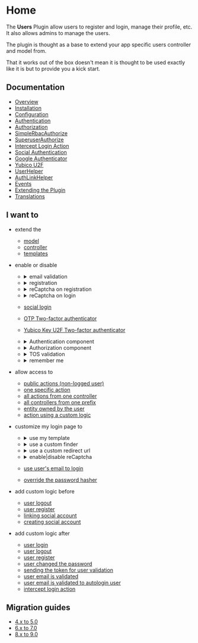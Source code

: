 Home
====

The **Users** Plugin allow users to register and login, manage their profile, etc. It also allows admins to manage the users.

The plugin is thought as a base to extend your app specific users controller and model from.

That it works out of the box doesn't mean it is thought to be used exactly like it is but to provide you a kick start.

Documentation
-------------

* [Overview](Documentation/Overview.md)
* [Installation](Documentation/Installation.md)
* [Configuration](Documentation/Configuration.md)
* [Authentication](Documentation/Authentication.md)
* [Authorization](Documentation/Authorization.md)
* [SimpleRbacAuthorize](https://github.com/CakeDC/auth/blob/master/Docs/Documentation/SimpleRbacAuthorize.md)
* [SuperuserAuthorize](https://github.com/CakeDC/auth/blob/master/Docs/Documentation/SuperuserAuthorize.md)
* [Intercept Login Action](Documentation/InterceptLoginAction.md)
* [Social Authentication](Documentation/SocialAuthentication.md)
* [Google Authenticator](Documentation/Two-Factor-Authenticator.md)
* [Yubico U2F](Documentation/Yubico-U2F.md)
* [UserHelper](Documentation/UserHelper.md)
* [AuthLinkHelper](Documentation/AuthLinkHelper.md)
* [Events](Documentation/Events.md)
* [Extending the Plugin](Documentation/Extending-the-Plugin.md)
* [Translations](Documentation/Translations.md)

I want to
---------
* extend the
  * [model](Documentation/Extending-the-Plugin.md#extending-the-model-tableentity)
  * [controller](Documentation/Extending-the-Plugin.md#extending-the-controller)
  * [templates](Documentation/Extending-the-Plugin.md#updating-the-templates)

* enable or disable
  * <details>
      <summary>email validation</summary>

      Add this to your config/users.php file to disable email validation

      ```php
        'Users.Email.validate' => false,
      ```
      or this to enable (default)

      ```php
        'Users.Email.validate' => true,
      ```
    </details>
  * <details>
      <summary>registration</summary>

      Add this to your config/users.php file to disable registration

      ```php
      'Users.Registration.active' => false,
      ```
      or this to enable (default)

      ```php
      'Users.Registration.active' => true,
      ```
      </details>
  * <details>
      <summary>reCaptcha on registration</summary>

      To enable reCaptcha you need to register your site at google reCaptcha console
      and add this to your config/users.php file to enable on registration:

      ```php
      'Users.reCaptcha.key' => 'YOUR RECAPTCHA KEY',
      'Users.reCaptcha.secret' => 'YOUR RECAPTCHA SECRET',
      'Users.reCaptcha.registration' => true,
      ```
      To disable (default) add this to your config/users.php

      ```php
      'Users.reCaptcha.registration' => false,
      ```
      </details>
  * <details>
      <summary>reCaptcha on login</summary>

      To enable reCaptcha you need to register your site at google reCaptcha console
      and add this to your config/users.php file to enable on login:

      ```php
      'Users.reCaptcha.key' => 'YOUR RECAPTCHA KEY',
      'Users.reCaptcha.secret' => 'YOUR RECAPTCHA SECRET',
      'Users.reCaptcha.login' => true,
      ```
      To disable (default) add this to your config/users.php

      ```php
      'Users.reCaptcha.login' => false,
      ```
      </details>
  * [social login](./Documentation/SocialAuthentication.md#setup)
  * [OTP Two-factor authenticator](./Documentation/Two-Factor-Authenticator.md)
  * [Yubico Key U2F Two-factor authenticator](./Documentation/Yubico-U2F.md)
  * <details>
      <summary>Authentication component</summary>

      Add this to your config/users.php file to autoload the component (default):

      ```php
      'Auth.AuthenticationComponent.load' => true,
      ```

      To not autoload add this to your config/users.php

      ```php
      'Auth.AuthenticationComponent.load' => false,
      ```
    </details>
  * <details>
      <summary>Authorization component</summary>

      Add this to your config/users.php file to autoload the component (default):

      ```php
        'Auth.AuthorizationComponent.enabled' => true,
      ```

      To not autoload add this to your config/users.php

      ```php
        'Auth.AuthorizationComponent.enabled' => false,
      ```
  </details>

  * <details>
      <summary>TOS validation</summary>

      Add this to your config/users.php file to enable (default):

      ```php
        'Users.Tos.required' => true,
      ```

      To disable add this to your config/users.php

      ```php
        'Users.Tos.required' => false,
      ```
  </details>

  * <details>
      <summary>remember me</summary>

      Add this to your config/users.php file to enable (default):

      ```php
        'Users.RememberMe.active' => true,
      ```

      To disable add this to your config/users.php

      ```php
        'Users.RememberMe.active' => false,
      ```
  </details>

- allow access to
  - [public actions (non-logged user)](./Documentation/Permissions.md#i-want-to-allow-access-to-public-actions-non-logged-user)
  - [one specific action](./Documentation/Permissions.md#i-want-to-allow-access-to-one-specific-action)
  - [all actions from one controller](./Documentation/Permissions.md#i-want-to-allow-access-to-all-actions-from-one-controller)
  - [all controllers from one prefix](./Documentation/Permissions.md#i-want-to-allow-access-to-all-controllers-from-one-prefix)
  - [entity owned by the user](./Documentation/Permissions.md#i-want-to-allow-access-to-entity-owned-by-the-user)
  - [action using a custom logic](./Documentation/Permissions.md#i-want-to-allow-access-to-action-using-a-custom-logic)

- customize my login page to
  -  <details>
      <summary>use my template</summary>
      Copy the login file from `{project_dir}/vendor/cakedc/users/templates/Users/`
      to `{project_dir}/templates/plugin/CakeDC/Users/Users`.
  </details>

  -  <details>
     <summary>use a custom finder</summary>
     First add this to your config/users.php:

     ```
     'Auth.Identifiers.Password.resolver.finder' => 'myFinderName',
     'Auth.Identifiers.Social.authFinder' => 'myFinderName',
     'Auth.Identifiers.Token.resolver.finder' => 'myFinderName',
     ```
     Important: You must have extended the model, see how to at [Extending the Plugin](Documentation/Extending-the-Plugin.md)
  </details>

  - <details>
     <summary>use a custom redirect url</summary>
     To use a custom redirect url on login add this to your config/users.php:

     ```
     'Auth.AuthenticationComponent.loginRedirect' => '/some/url/',
     ```
     or
     ```
     'Auth.AuthenticationComponent.loginRedirect' => ['plugin' => false, 'controller' => 'Example', 'action' => 'home'],
     ```
    Important: when using array you should pass `'plugin' => false,` to match your app controller.
  </details>

  - <details>
    <summary>enable|disable reCaptcha</summary>

    To enable reCaptcha you need to register your site at google reCaptcha console
    and add this to your config/users.php file to enable on login:

    ```php
    'Users.reCaptcha.login' => true,
    'Users.reCaptcha.key' => 'YOUR RECAPTCHA KEY',
    'Users.reCaptcha.secret' => 'YOUR RECAPTCHA SECRET',
    ```
    To disable (default) add this to your config/users.php
    ```php
    'Users.reCaptcha.login' => false,
    ```
    </details>
  - [use user's email to login](./Documentation/Configuration.md#using-the-users-email-to-login)
  - [override the password hasher](./Documentation/Configuration.md#password-hasher-customization)

- add custom logic before
  - [user logout](./Documentation/Events.md#i-want-to-add-custom-logic-before-user-logout)
  - [user register](./Documentation/Events.md#i-want-to-add-custom-logic-before-user-register)
  - [linking social account](./Documentation/Events.md#i-want-to-add-custom-logic-before-linking-social-account)
  - [creating social account](./Documentation/Events.md#i-want-to-add-custom-logic-before-creating-social-account)

- add custom logic after
    - [user login](./Documentation/Events.md#i-want-to-add-custom-logic-after-user-login)
    - [user logout](./Documentation/Events.md#i-want-to-add-custom-logic-after-user-logout)
    - [user register](./Documentation/Events.md#i-want-to-add-custom-logic-after-user-register)
    - [user changed the password](./Documentation/Events.md#i-want-to-add-custom-logic-after-user-changed-the-password)
    - [sending the token for user validation](./Documentation/Events.md#i-want-to-add-custom-logic-after-sending-the-token-for-user-validation)
    - [user email is validated](./Documentation/Events.md#i-want-to-add-custom-logic-after-user-email-is-validated)
    - [user email is validated to autologin user](./Documentation/Events.md#i-want-to-add-custom-logic-after-user-email-is-validated-to-autologin-user)
    - [intercept login action](./Documentation/InterceptLoginAction.md)


Migration guides
----------------

* [4.x to 5.0](Documentation/Migration/4.x-5.0.md)
* [6.x to 7.0](Documentation/Migration/6.x-7.0.md)
* [8.x to 9.0](Documentation/Migration/8.x-9.0.md)
